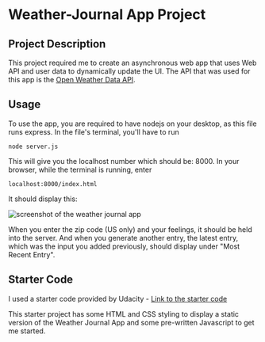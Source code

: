 # Weather-Journal App Project

## Project Description

This project required me to create an asynchronous web app that uses Web API and user data to dynamically update the UI. The API that was used for this app is the <a href="https://openweathermap.org/current">Open Weather Data API</a>.

## Usage

To use the app, you are required to have nodejs on your desktop, as this file runs express. In the file's terminal, you'll have to run 
```
node server.js
```

This will give you the localhost number which should be: 8000. In your browser, while the terminal is running, enter 
```
localhost:8000/index.html
```

It should display this:

<img src="https://user-images.githubusercontent.com/86360050/133074032-9c4e7041-ba25-46b4-9551-b607f20336c9.png" alt="screenshot of the weather journal app">

When you enter the zip code (US only) and your feelings, it should be held into the server. And when you generate another entry, the latest entry, which was the input you added previously, should display under "Most Recent Entry". 

## Starter Code

I used a starter code provided by Udacity - <a href="https://github.com/udacity/fend/tree/refresh-2019" target="_blank">Link to the starter code</a>

This starter project has some HTML and CSS styling to display a static version of the Weather Journal App and some pre-written Javascript to get me started.
